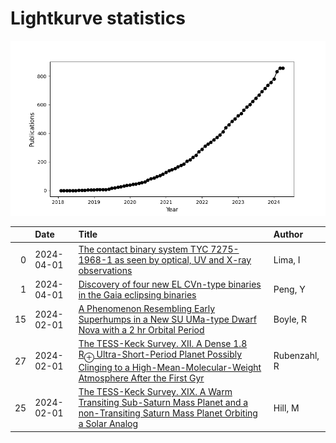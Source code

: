 
<h1>Lightkurve statistics</h1>
  
![publications](lightkurve-publications.png)  
  
|    | Date       | Title                                                                                                                                                                                                                          | Author       |
|---:|:-----------|:-------------------------------------------------------------------------------------------------------------------------------------------------------------------------------------------------------------------------------|:-------------|
|  0 | 2024-04-01 | [The contact binary system TYC 7275-1968-1 as seen by optical, UV and X-ray observations](https://ui.adsabs.harvard.edu/abs/2024NewA..10702145L/abstract)                                                                      | Lima, I      |
|  1 | 2024-04-01 | [Discovery of four new EL CVn-type binaries in the Gaia eclipsing binaries](https://ui.adsabs.harvard.edu/abs/2024NewA..10702153P/abstract)                                                                                    | Peng, Y      |
| 15 | 2024-02-01 | [A Phenomenon Resembling Early Superhumps in a New SU UMa-type Dwarf Nova with a 2 hr Orbital Period](https://ui.adsabs.harvard.edu/abs/2024AJ....167...71B/abstract)                                                          | Boyle, R     |
| 27 | 2024-02-01 | [The TESS-Keck Survey. XII. A Dense 1.8 R$_\oplus$ Ultra-Short-Period Planet Possibly Clinging to a High-Mean-Molecular-Weight Atmosphere After the First Gyr](https://ui.adsabs.harvard.edu/abs/2024arXiv240207451R/abstract) | Rubenzahl, R |
| 25 | 2024-02-01 | [The TESS-Keck Survey. XIX. A Warm Transiting Sub-Saturn Mass Planet and a non-Transiting Saturn Mass Planet Orbiting a Solar Analog](https://ui.adsabs.harvard.edu/abs/2024arXiv240203498H/abstract)                          | Hill, M      |
